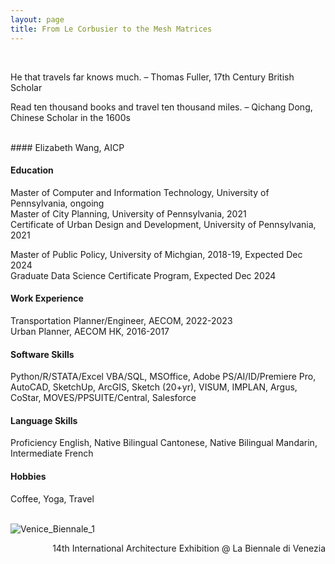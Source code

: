 ```yaml
---
layout: page
title: From Le Corbusier to the Mesh Matrices
---
```

<br>
<p class="message">
  He that travels far knows much. – Thomas Fuller, 17th Century British Scholar <br>
  
  Read ten thousand books and travel ten thousand miles. – Qichang Dong, Chinese Scholar in the 1600s
</p>
<br>
#### Elizabeth Wang, AICP <br>

#### Education <br>
Master of Computer and Information Technology, University of Pennsylvania, ongoing <br>
Master of City Planning, University of Pennsylvania, 2021 <br>
Certificate of Urban Design and Development, University of Pennsylvania, 2021 <br>


Master of Public Policy, University of Michgian, 2018-19, Expected Dec 2024 <br>
Graduate Data Science Certificate Program, Expected Dec 2024 <br>

#### Work Experience <br>
Transportation Planner/Engineer, AECOM, 2022-2023 <br>
Urban Planner, AECOM HK, 2016-2017 <br>

#### Software Skills <br>
Python/R/STATA/Excel VBA/SQL, MSOffice, Adobe PS/AI/ID/Premiere Pro, AutoCAD, SketchUp, ArcGIS, Sketch (20+yr), VISUM, IMPLAN, Argus, CoStar, MOVES/PPSUITE/Central, Salesforce

#### Language Skills <br>
Proficiency English, Native Bilingual Cantonese, Native Bilingual Mandarin, Intermediate French

#### Hobbies <br>
Coffee, Yoga, Travel <br>

<br>
<img src="{{site.baseurl | prepend: site.url}}/portfolio/image/about/Venice_Biennale_1.jpg" alt="Venice_Biennale_1"/> 
<p align="right">14th International Architecture Exhibition @ La Biennale di Venezia</p>
<br>


